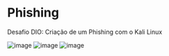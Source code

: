 # Phishing
Desafio DIO: Criação de um Phishing com o Kali Linux

![image](https://github.com/natystm/Phishing/assets/116981570/c7d07a6d-7e7d-40df-ba20-e0b86c0827a6)
![image](https://github.com/natystm/Phishing/assets/116981570/462fae39-b2aa-49df-97ca-a10ced765582)
![image](https://github.com/natystm/Phishing/assets/116981570/dea65c37-9edb-481f-8a96-654647226a8c)
